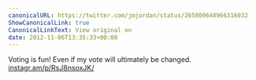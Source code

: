 ```yaml
---
canonicalURL: https://twitter.com/jmjordan/status/265809648966316032
ShowCanonicalLink: true
CanonicalLinkText: View original on
date: 2012-11-06T13:35:33+00:00
---
```

Voting is fun! Even if my vote will ultimately be changed. [instagr.am/p/RsJ8nsoxJK/](http://instagr.am/p/RsJ8nsoxJK/)